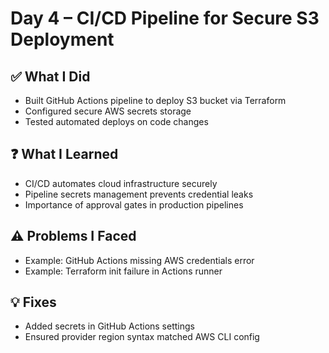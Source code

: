 # Day 4 – CI/CD Pipeline for Secure S3 Deployment

## ✅ What I Did
- Built GitHub Actions pipeline to deploy S3 bucket via Terraform
- Configured secure AWS secrets storage
- Tested automated deploys on code changes

## ❓ What I Learned
- CI/CD automates cloud infrastructure securely
- Pipeline secrets management prevents credential leaks
- Importance of approval gates in production pipelines

## ⚠️ Problems I Faced
- Example: GitHub Actions missing AWS credentials error
- Example: Terraform init failure in Actions runner

## 💡 Fixes
- Added secrets in GitHub Actions settings
- Ensured provider region syntax matched AWS CLI config